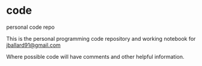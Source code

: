 # code
personal code repo

This is the personal programming code repository and working notebook for jballard91@gmail.com

Where possible code will have comments and other helpful information. 
